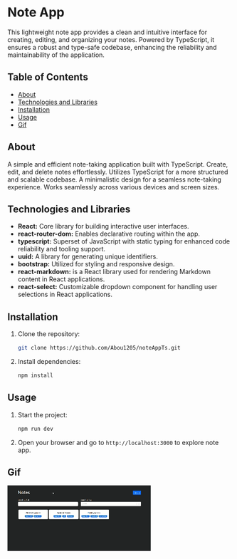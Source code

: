 # Note App

This lightweight note app provides a clean and intuitive interface for creating, editing, and organizing your notes. Powered by TypeScript, it ensures a robust and type-safe codebase, enhancing the reliability and maintainability of the application.

## Table of Contents

- [About](#about)
- [Technologies and Libraries](#technologiesandlibraries)
- [Installation](#installation)
- [Usage](#usage)
- [Gif](#gif)

## About

A simple and efficient note-taking application built with TypeScript. Create, edit, and delete notes effortlessly. Utilizes TypeScript for a more structured and scalable codebase. A minimalistic design for a seamless note-taking experience. Works seamlessly across various devices and screen sizes.

## Technologies and Libraries

- **React:** Core library for building interactive user interfaces.
- **react-router-dom:** Enables declarative routing within the app.
- **typescript:** Superset of JavaScript with static typing for enhanced code reliability and tooling support.
- **uuid:** A library for generating unique identifiers.
- **bootstrap:** Utilized for styling and responsive design.
- **react-markdown:** is a React library used for rendering Markdown content in React applications.
- **react-select:** Customizable dropdown component for handling user selections in React applications.

## Installation

1. Clone the repository:

   ```bash
   git clone https://github.com/Abou1205/noteAppTs.git
   ```

2. Install dependencies:

   ```bash
   npm install
   ```

## Usage

1. Start the project:

   ```bash
   npm run dev
   ```

2. Open your browser and go to `http://localhost:3000` to explore note app.

## Gif

![](/note.gif)
